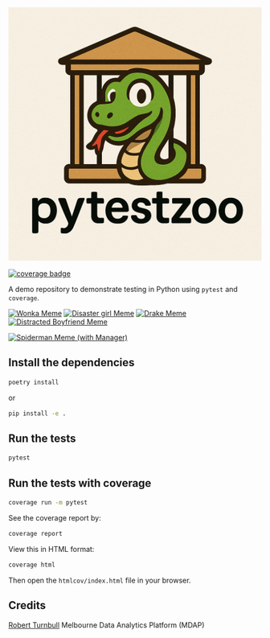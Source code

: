 ![pytestzoo logo](logo.png)

[![coverage badge](https://img.shields.io/endpoint?url=https://gist.githubusercontent.com/rbturnbull/8dcb24262e0971e8a9cd6336a0c628c4/raw/coverage-badge.json)](https://rbturnbull.github.io/pytestzoo/)

A demo repository to demonstrate testing in Python using `pytest` and `coverage`.

[![Wonka Meme](https://i.imgflip.com/a2txa6.jpg)](https://imgflip.com/i/a2txa6)
[![Disaster girl Meme](https://i.imgflip.com/a2twim.jpg)](https://imgflip.com/i/a2twim)
[![Drake Meme](https://i.imgflip.com/a2u0ds.jpg)](https://imgflip.com/i/a2u0ds)
[![Distracted Boyfriend Meme](https://i.imgflip.com/a2tw9o.jpg)](https://imgflip.com/i/a2tw9o)
<!-- [![Spiderman Meme](https://i.imgflip.com/a2tvg9.jpg)](https://imgflip.com/i/a2tvg9) -->
[![Spiderman Meme (with Manager)](https://i.imgflip.com/a2tztc.jpg)](https://imgflip.com/i/a2tztc)


## Install the dependencies

```bash
poetry install
```
or 
```bash
pip install -e .
```

## Run the tests

```bash
pytest
```

## Run the tests with coverage

```bash
coverage run -m pytest
```

See the coverage report by:

```bash
coverage report
```

View this in HTML format:

```bash
coverage html
```

Then open the `htmlcov/index.html` file in your browser.

## Credits

[Robert Turnbull](https://robturnbull.com) Melbourne Data Analytics Platform (MDAP)

